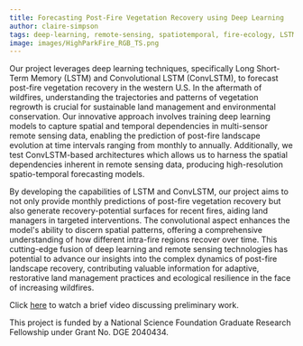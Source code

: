 ```yaml
---
title: Forecasting Post-Fire Vegetation Recovery using Deep Learning
author: claire-simpson
tags: deep-learning, remote-sensing, spatiotemporal, fire-ecology, LSTM, convLSTM
image: images/HighParkFire_RGB_TS.png
---
```

Our project leverages deep learning techniques, specifically Long Short-Term Memory (LSTM) and Convolutional LSTM (ConvLSTM), to forecast post-fire vegetation recovery in the western U.S. In the aftermath of wildfires, understanding the trajectories and patterns of vegetation regrowth is crucial for sustainable land management and environmental conservation. Our innovative approach involves training deep learning models to capture spatial and temporal dependencies in multi-sensor remote sensing data, enabling the prediction of post-fire landscape evolution at time intervals ranging from monthly to annually. Additionally, we test ConvLSTM-based architectures which allows us to harness the spatial dependencies inherent in remote sensing data, producing high-resolution spatio-temporal forecasting models.

By developing the capabilities of LSTM and ConvLSTM, our project aims to not only provide monthly predictions of post-fire vegetation recovery but also generate recovery-potential surfaces for recent fires, aiding land managers in targeted interventions. The convolutional aspect enhances the model's ability to discern spatial patterns, offering a comprehensive understanding of how different intra-fire regions recover over time. This cutting-edge fusion of deep learning and remote sensing technologies has potential to advance our insights into the complex dynamics of post-fire landscape recovery, contributing valuable information for adaptive, restorative land management practices and ecological resilience in the face of increasing wildfires.

Click [here](https://www.youtube.com/watch?v=17DyExtguvI) to watch a brief video discussing preliminary work.

This project is funded by a National Science Foundation Graduate Research Fellowship under Grant No. DGE 2040434.
